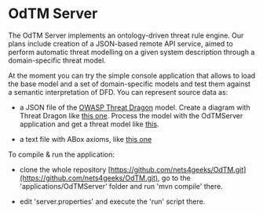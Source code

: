 
# OdTM Server

The OdTM Server implements an ontology-driven threat rule engine.
Our plans include creation of a JSON-based remote API service, 
aimed to perform automatic threat modelling on a given system description 
through a domain-specific threat model.

At the moment you can try the simple console application 
that allows to load the base model and a set of domain-specific models
and test them against a semantic interpretation of DFD.
You can represent source data as:

* a JSON file of the [OWASP Threat Dragon](https://owasp.org/www-project-threat-dragon/) model.
Create a diagram with Threat Dragon like [this one](cases/tdexample.json).
Process the model with the OdTMServer application and get a threat model like [this](cases/tdexample_modelled.json). 

* a text file with ABox axioms, like [this one](cases/01verysimplecase)


To compile & run the application:

* clone the whole repository [https://github.com/nets4geeks/OdTM.git](https://github.com/nets4geeks/OdTM.git),
go to the 'applications/OdTMServer' folder and run 'mvn compile' there.

* edit 'server.properties' and execute the 'run' script there.

